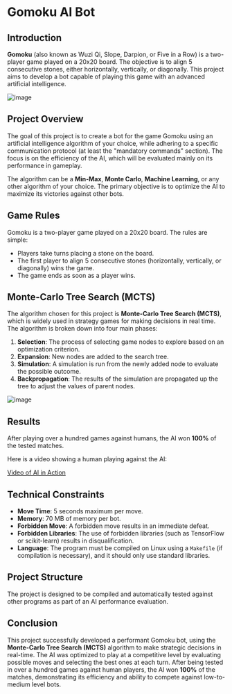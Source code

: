# Gomoku AI Bot

## Introduction

**Gomoku** (also known as Wuzi Qi, Slope, Darpion, or Five in a Row) is a two-player game played on a 20x20 board. The objective is to align 5 consecutive stones, either horizontally, vertically, or diagonally. This project aims to develop a bot capable of playing this game with an advanced artificial intelligence.

![image](https://github.com/user-attachments/assets/94d72fc6-041c-4666-90a1-5eed1193bde4)

## Project Overview

The goal of this project is to create a bot for the game Gomoku using an artificial intelligence algorithm of your choice, while adhering to a specific communication protocol (at least the "mandatory commands" section). The focus is on the efficiency of the AI, which will be evaluated mainly on its performance in gameplay.

The algorithm can be a **Min-Max**, **Monte Carlo**, **Machine Learning**, or any other algorithm of your choice. The primary objective is to optimize the AI to maximize its victories against other bots.

## Game Rules

Gomoku is a two-player game played on a 20x20 board. The rules are simple:
- Players take turns placing a stone on the board.
- The first player to align 5 consecutive stones (horizontally, vertically, or diagonally) wins the game.
- The game ends as soon as a player wins.

## Monte-Carlo Tree Search (MCTS)

The algorithm chosen for this project is **Monte-Carlo Tree Search (MCTS)**, which is widely used in strategy games for making decisions in real time. The algorithm is broken down into four main phases:

1. **Selection**: The process of selecting game nodes to explore based on an optimization criterion.
2. **Expansion**: New nodes are added to the search tree.
3. **Simulation**: A simulation is run from the newly added node to evaluate the possible outcome.
4. **Backpropagation**: The results of the simulation are propagated up the tree to adjust the values of parent nodes.

![image](https://github.com/user-attachments/assets/4d54d307-dc56-4f24-81a4-c9c836a50681)

## Results

After playing over a hundred games against humans, the AI won **100%** of the tested matches.

Here is a video showing a human playing against the AI:  

[Video of AI in Action](https://github.com/user-attachments/assets/0d619c9c-64dc-436e-ad36-f227ca487cd1)

## Technical Constraints

- **Move Time**: 5 seconds maximum per move.
- **Memory**: 70 MB of memory per bot.
- **Forbidden Move**: A forbidden move results in an immediate defeat.
- **Forbidden Libraries**: The use of forbidden libraries (such as TensorFlow or scikit-learn) results in disqualification.
- **Language**: The program must be compiled on Linux using a `Makefile` (if compilation is necessary), and it should only use standard libraries.

## Project Structure

The project is designed to be compiled and automatically tested against other programs as part of an AI performance evaluation.

## Conclusion

This project successfully developed a performant Gomoku bot, using the **Monte-Carlo Tree Search (MCTS)** algorithm to make strategic decisions in real-time. The AI was optimized to play at a competitive level by evaluating possible moves and selecting the best ones at each turn. After being tested in over a hundred games against human players, the AI won **100%** of the matches, demonstrating its efficiency and ability to compete against low-to-medium level bots.
